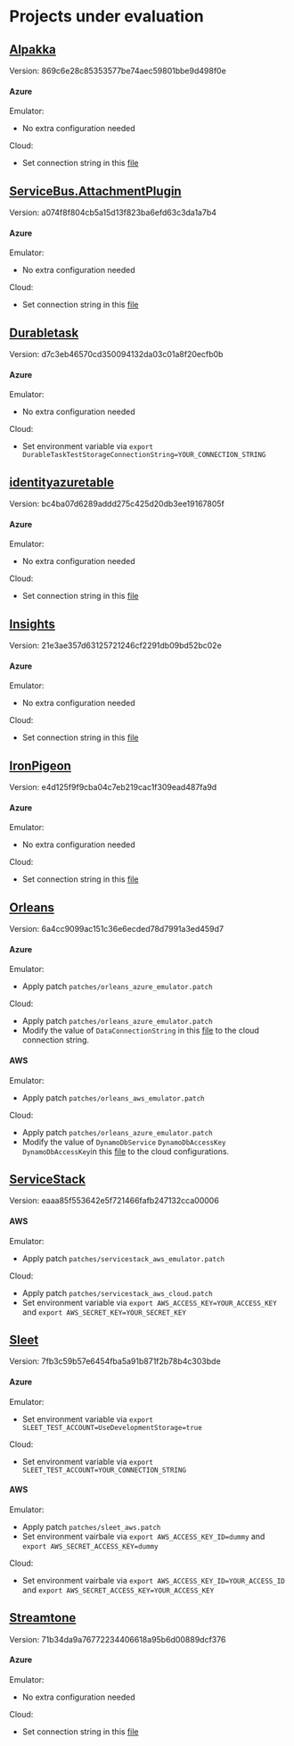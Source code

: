# Projects under evaluation

## [Alpakka](https://github.com/akkadotnet/Alpakka)
Version: 869c6e28c85353577be74aec59801bbe9d498f0e

#### Azure
Emulator:
- No extra configuration needed

Cloud:
- Set connection string in this [file](https://github.com/akkadotnet/Alpakka/blob/869c6e28c85353577be74aec59801bbe9d498f0e/src/Azure/Akka.Streams.Azure.StorageQueue.Tests/QueueSpecBase.cs#L17)

## [ServiceBus.AttachmentPlugin](https://github.com/SeanFeldman/ServiceBus.AttachmentPlugin)
Version: a074f8f804cb5a15d13f823ba6efd63c3da1a7b4

#### Azure
Emulator:
- No extra configuration needed

Cloud:
- Set connection string in this [file](https://github.com/SeanFeldman/ServiceBus.AttachmentPlugin/blob/a074f8f804cb5a15d13f823ba6efd63c3da1a7b4/src/ServiceBus.AttachmentPlugin.Tests/AzureStorageEmulatorFixture.cs#L11)

## [Durabletask](https://github.com/Azure/durabletask)
Version: d7c3eb46570cd350094132da03c01a8f20ecfb0b

#### Azure
Emulator:
- No extra configuration needed

Cloud:
- Set environment variable via `export DurableTaskTestStorageConnectionString=YOUR_CONNECTION_STRING`

## [identityazuretable](https://github.com/dlmelendez/identityazuretable)
Version: bc4ba07d6289addd275c425d20db3ee19167805f

#### Azure
Emulator:
- No extra configuration needed

Cloud:
- Set connection string in this [file](https://github.com/dlmelendez/identityazuretable/blob/bc4ba07d6289addd275c425d20db3ee19167805f/tests/ElCamino.AspNetCore.Identity.AzureTable.Tests/config.json#L16)

## [Insights](https://github.com/NuGet/Insights)
Version: 21e3ae357d63125721246cf2291db09bd52bc02e

#### Azure
Emulator:
- No extra configuration needed

Cloud:
- Set connection string in this [file](https://github.com/NuGet/Insights/blob/21e3ae357d63125721246cf2291db09bd52bc02e/test/Logic.Test/TestSupport/TestSettings.cs#L77-L82)

## [IronPigeon](https://github.com/AArnott/IronPigeon)
Version: e4d125f9f9cba04c7eb219cac1f309ead487fa9d

#### Azure
Emulator:
- No extra configuration needed

Cloud:
- Set connection string in this [file](https://github.com/AArnott/IronPigeon/blob/e4d125f9f9cba04c7eb219cac1f309ead487fa9d/test/IronPigeon.Tests/Providers/AzureBlobStorageTests.cs#L28C55-L28C76) 

## [Orleans](https://github.com/dotnet/orleans)
Version: 6a4cc9099ac151c36e6ecded78d7991a3ed459d7

#### Azure
Emulator:
- Apply patch `patches/orleans_azure_emulator.patch`

Cloud:
- Apply patch `patches/orleans_azure_emulator.patch`
- Modify the value of `DataConnectionString` in this [file](https://github.com/dotnet/orleans/blob/6a4cc9099ac151c36e6ecded78d7991a3ed459d7/test/TestInfrastructure/TestExtensions/TestDefaultConfiguration.cs#L77) to the cloud connection string. 

#### AWS
Emulator:
- Apply patch `patches/orleans_aws_emulator.patch`

Cloud:
- Apply patch `patches/orleans_azure_emulator.patch`
- Modify the value of `DynamoDbService` `DynamoDbAccessKey` `DynamoDbAccessKey`in this [file](https://github.com/dotnet/orleans/blob/6a4cc9099ac151c36e6ecded78d7991a3ed459d7/test/TestInfrastructure/TestExtensions/TestDefaultConfiguration.cs#L77) to the cloud configurations. 

## [ServiceStack](https://github.com/ServiceStack/ServiceStack)
Version: eaaa85f553642e5f721466fafb247132cca00006

#### AWS 
Emulator:
- Apply patch `patches/servicestack_aws_emulator.patch`

Cloud:
- Apply patch `patches/servicestack_aws_cloud.patch`
- Set environment variable via `export AWS_ACCESS_KEY=YOUR_ACCESS_KEY` and `export AWS_SECRET_KEY=YOUR_SECRET_KEY` 

## [Sleet](https://github.com/emgarten/Sleet)
Version: 7fb3c59b57e6454fba5a91b871f2b78b4c303bde

#### Azure
Emulator:
- Set environment variable via `export SLEET_TEST_ACCOUNT=UseDevelopmentStorage=true`

Cloud:
- Set environment variable via `export SLEET_TEST_ACCOUNT=YOUR_CONNECTION_STRING`

#### AWS
Emulator:
- Apply patch `patches/sleet_aws.patch`
- Set environment vairbale via `export AWS_ACCESS_KEY_ID=dummy` and `export AWS_SECRET_ACCESS_KEY=dummy`

Cloud:
- Set environment vairbale via `export AWS_ACCESS_KEY_ID=YOUR_ACCESS_ID` and `export AWS_SECRET_ACCESS_KEY=YOUR_ACCESS_KEY` 

## [Streamtone](https://github.com/yevhen/Streamstone)
Version: 71b34da9a76772234406618a95b6d00889dcf376

#### Azure
Emulator:
- No extra configuration needed

Cloud:
- Set connection string in this [file](https://github.com/yevhen/Streamstone/blob/71b34da9a76772234406618a95b6d00889dcf376/Source/Streamstone.Tests/Storage.cs#L66) 

